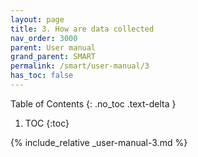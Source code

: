 ```yaml
---
layout: page
title: 3. How are data collected
nav_order: 3000
parent: User manual
grand_parent: SMART
permalink: /smart/user-manual/3
has_toc: false
---
```

Table of Contents
{: .no_toc .text-delta }

1. TOC
{:toc}

{% include_relative _user-manual-3.md %}
